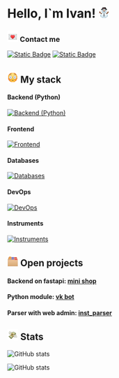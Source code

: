 # Hello, I`m Ivan! [![👋](./emojis/snowman-waving.gif)](#)

### [![📬](./emojis/mail-love.gif)](#) Contact me

[![Static Badge](https://img.shields.io/badge/Telegram-%40Gimavole-blue?style=for-the-badge)](https://t.me/Gimavole)
[![Static Badge](https://img.shields.io/badge/gmail-ovchinno.ivan%40gmail.com-red?style=for-the-badge)](https://mail.google.com/mail/?view=cm&fs=1&to=ovchinno.ivan@gmail.com&su=Hello&body=How%20are%20you%3F)

## [![😱](./emojis/shocked.gif)](#) My stack

#### Backend (Python)

[![Backend (Python)](https://skillicons.dev/icons?i=python,django,fastapi,flask,selenium)](https://skillicons.dev)

#### Frontend

[![Frontend](https://skillicons.dev/icons?i=javascript,typescript,html,css,jquery,bootstrap,tailwind,react,vite,nextjs,nodejs)](https://skillicons.dev)

#### Databases

[![Databases](https://skillicons.dev/icons?i=postgres,mysql,mongodb,redis,graphql,sqlite)](https://skillicons.dev)

#### DevOps

[![DevOps](https://skillicons.dev/icons?i=nginx,docker,github,gitlab,linux,ubuntu,bash)](https://skillicons.dev)

#### Instruments

[![Instruments](https://skillicons.dev/icons?i=vscode,notion,git,postman,figma,stackoverflow)](https://skillicons.dev)

## [![📁](./emojis/multiple-folders.gif)](#) Open projects

#### Backend on fastapi: [mini shop](https://github.com/Oven29/mini_shop_web_app_backend)

#### Python module: [vk bot](https://github.com/Oven29/vk_bot)

#### Parser with web admin: [inst_parser](https://github.com/Oven29/insta_parser)

## [![📊](./emojis/money-flying.gif)](#) Stats

![GitHub stats](https://github-readme-stats.vercel.app/api?username=Oven29&hide=issues,contribs&show_icons=true&theme=radical)

![GitHub stats](https://github-readme-streak-stats.herokuapp.com/?user=Oven29&theme=radical&show_icons=true)
